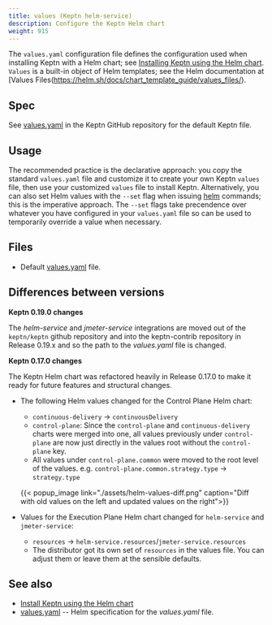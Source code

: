 ```yaml
---
title: values (Keptn helm-service)
description: Configure the Keptn Helm chart
weight: 915
---
```


The `values.yaml` configuration file defines the configuration used
when installing Keptn with a Helm chart; see
[Installing Keptn using the Helm chart](../../../../previous-releases/install/helm-install).
`Values` is a built-in object of Helm templates; see the Helm documentation at
[Values Files(https://helm.sh/docs/chart_template_guide/values_files/).

## Spec

See [values.yaml](https://github.com/keptn/keptn/blob/master/installer/manifests/keptn/values.yaml)
in the Keptn GitHub repository for the default Keptn file.

## Usage

The recommended practice is the declarative approach:
you copy the standard `values.yaml` file and customize it to create your own Keptn `values` file,
then use your customized `values` file to install Keptn.
Alternatively, you can also set Helm values with the `--set` flag
when issuing [helm]() commands; this is the imperative approach.
The `--set` flags take precendence over whatever you have configured in your `values.yaml` file
so can be used to temporarily override a value when necessary.

## Files

* Default [values.yaml](https://github.com/keptn-contrib/helm-service/blob/main/chart/values.yaml) file.

## Differences between versions

**Keptn 0.19.0 changes**

The *helm-service* and *jmeter-service* integrations are moved out of the `keptn/keptn` github repository
and into the keptn-contrib repository in Release 0.19.x
and so the path to the *values.yaml* file is changed.

**Keptn 0.17.0 changes**

The Keptn Helm chart was refactored heavily in Release 0.17.0
to make it ready for future features and structural changes.

- The following Helm values changed for the Control Plane Helm chart:
  - `continuous-delivery` -> `continuousDelivery`
  - `control-plane`: Since the `control-plane` and `continuous-delivery` charts were merged into one, all values
     previously under `control-plane` are now just directly in the values root without the `control-plane` key.
  - All values under `control-plane.common` were moved to the root level of the values.
    e.g. `control-plane.common.strategy.type` -> `strategy.type`

  {{< popup_image
  link="./assets/helm-values-diff.png"
  caption="Diff with old values on the left and updated values on the right">}}

- Values for the Execution Plane Helm chart changed for `helm-service` and `jmeter-service`:

  - `resources` -> `helm-service.resources`/`jmeter-service.resources`
  - The distributor got its own set of `resources` in the values file.
  You can adjust them or leave them at the sensible defaults.

## See also

* [Install Keptn using the Helm chart](../../../../previous-releases/install/helm-install)
* [values.yaml](https://helm.sh/docs/chart_template_guide/values_files/) --
  Helm specification for the *values.yaml* file.

